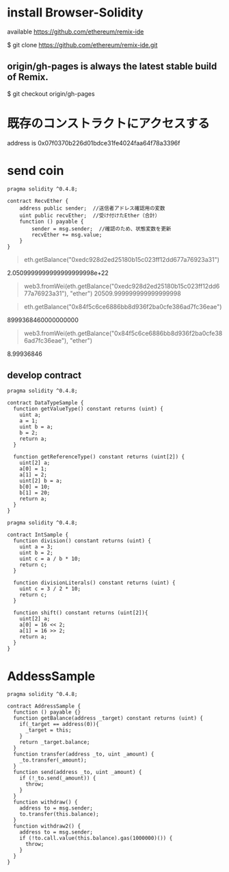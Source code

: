 # install Browser-Solidity

available https://github.com/ethereum/remix-ide

$ git clone https://github.com/ethereum/remix-ide.git

## origin/gh-pages is always the latest stable build of Remix.

$ git checkout origin/gh-pages


# 既存のコンストラクトにアクセスする

address is 0x07f0370b226d01bdce31fe4024faa64f78a3396f


# send coin

```
pragma solidity ^0.4.8;

contract RecvEther {
    address public sender;  //送信者アドレス確認用の変数
    uint public recvEther;  //受け付けたEther（合計）
    function () payable {
        sender = msg.sender;  //確認のため、状態変数を更新
        recvEther += msg.value;
    }
}
```

> eth.getBalance("0xedc928d2ed25180b15c023ff12dd677a76923a31")

2.0509999999999999999998e+22
> web3.fromWei(eth.getBalance("0xedc928d2ed25180b15c023ff12dd677a76923a31"), "ether")
20509.999999999999999998

> eth.getBalance("0x84f5c6ce6886bb8d936f2ba0cfe386ad7fc36eae")

8999368460000000000
> web3.fromWei(eth.getBalance("0x84f5c6ce6886bb8d936f2ba0cfe386ad7fc36eae"), "ether")

8.99936846


## develop contract

```
pragma solidity ^0.4.8;

contract DataTypeSample {
  function getValueType() constant returns (uint) {
    uint a;
    a = 1;
    uint b = a;
    b = 2;
    return a;
  }

  function getReferenceType() constant returns (uint[2]) {
    uint[2] a;
    a[0] = 1;
    a[1] = 2;
    uint[2] b = a;
    b[0] = 10;
    b[1] = 20;
    return a;
  }
}
```

```
pragma solidity ^0.4.8;

contract IntSample {
  function division() constant returns (uint) {
    uint a = 3;
    uint b = 2;
    uint c = a / b * 10;
    return c;
  }

  function divisionLiterals() constant returns (uint) {
    uint c = 3 / 2 * 10;
    return c;
  }

  function shift() constant returns (uint[2]){
    uint[2] a;
    a[0] = 16 << 2;
    a[1] = 16 >> 2;
    return a;
  }
}
```
# AddessSample

```
pragma solidity ^0.4.8;

contract AddressSample {
  function () payable {}
  function getBalance(address _target) constant returns (uint) {
    if(_target == address(0)){
      _target = this;
    }
    return _target.balance;
  }
  function transfer(address _to, uint _amount) {
    _to.transfer(_amount);
  }
  function send(address _to, uint _amount) {
    if (!_to.send(_amount)) {
      throw;
    }
  }
  function withdraw() {
    address to = msg.sender;
    to.transfer(this.balance);
  }
  function withdraw2() {
    address to = msg.sender;
    if (!to.call.value(this.balance).gas(1000000)()) {
      throw;
    }
  }
}
```




